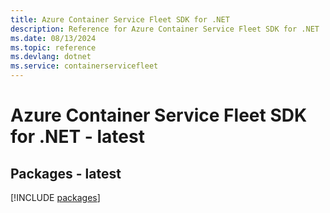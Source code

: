 ```yaml
---
title: Azure Container Service Fleet SDK for .NET
description: Reference for Azure Container Service Fleet SDK for .NET
ms.date: 08/13/2024
ms.topic: reference
ms.devlang: dotnet
ms.service: containerservicefleet
---
```

# Azure Container Service Fleet SDK for .NET - latest
## Packages - latest
[!INCLUDE [packages](container-service-fleet-index.md)]